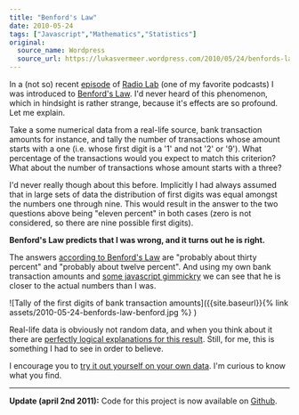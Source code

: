 ```yaml
---
title: "Benford's Law"
date: 2010-05-24
tags: ["Javascript","Mathematics","Statistics"]
original:
  source_name: Wordpress
  source_url: https://lukasvermeer.wordpress.com/2010/05/24/benfords-law/
---
```


In a (not so) recent [episode](http://www.wnyc.org/shows/radiolab/episodes/2009/10/09/segments/137643) of [Radio Lab](http://www.wnyc.org/shows/radiolab/) (one of my favorite podcasts) I was introduced to [Benford's Law](http://en.wikipedia.org/wiki/Benford). I'd never heard of this phenomenon, which in hindsight is rather strange, because it's effects are so profound. Let me explain.

Take a some numerical data from a real-life source, bank transaction amounts for instance, and tally the number of transactions whose amount starts with a one (i.e. whose first digit is a '1' and not '2' or '9'). What percentage of the transactions would you expect to match this criterion? What about the number of transactions whose amount starts with a three?

I'd never really though about this before. Implicitly I had always assumed that in large sets of data the distribution of first digits was equal amongst the numbers one through nine. This would result in the answer to the two questions above being "eleven percent" in both cases (zero is not considered, so there are nine possible first digits).

**Benford's Law predicts that I was wrong, and it turns out he is right.**

The answers [according to Benford's Law](http://en.wikipedia.org/wiki/Benford) are "probably about thirty percent" and "probably about twelve percent". And using my own bank transaction amounts and [some javascript gimmickry](http://www.lukasvermeer.nl/projects/benford/) we can see that he is closer to the actual numbers than I was.

![Tally of the first digits of bank transaction amounts]({{site.baseurl}}{% link assets/2010-05-24-benfords-law-benford.jpg %} )

Real-life data is obviously not random data, and when you think about it there are [perfectly logical explanations for this result](http://en.wikipedia.org/wiki/Benford). Still, for me, this is something I had to see in order to believe.

I encourage you to [try it out yourself on your own data](http://www.lukasvermeer.nl/projects/benford/). I'm curious to know what you find.

* * *

**Update (april 2nd 2011):** Code for this project is now available on [Github](https://github.com/lukasvermeer/benford).

&nbsp;
